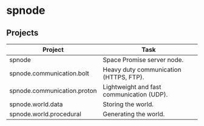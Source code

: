 # spnode

## Projects

| Project | Task |
| --- | --- |
| spnode | Space Promise server node. |
| spnode.communication.bolt | Heavy duty communication (HTTPS, FTP). |
| spnode.communication.proton | Lightweight and fast communication (UDP). |
| spnode.world.data | Storing the world. |
| spnode.world.procedural | Generating the world. |
